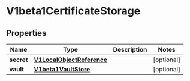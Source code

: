 
# V1beta1CertificateStorage

## Properties
Name | Type | Description | Notes
------------ | ------------- | ------------- | -------------
**secret** | [**V1LocalObjectReference**](V1LocalObjectReference.md) |  |  [optional]
**vault** | [**V1beta1VaultStore**](V1beta1VaultStore.md) |  |  [optional]



